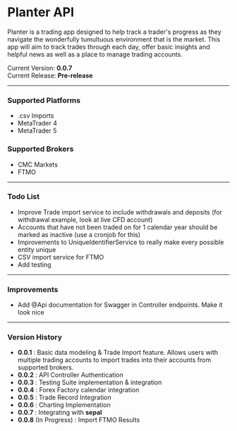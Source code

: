 # Planter API
Planter is a trading app designed to help track a trader's progress as they navigate the wonderfully tumultuous environment that is the market.
This app will aim to track trades through each day, offer basic insights and helpful news as well as a place to manage trading accounts.

Current Version: **0.0.7**\
Current Release: **Pre-release**

---

### Supported Platforms
- .csv Imports
- MetaTrader 4
- MetaTrader 5

### Supported Brokers
- CMC Markets
- FTMO

---

### Todo List
- Improve Trade import service to include withdrawals and deposits (for withdrawal example, look at live CFD account)
- Accounts that have not been traded on for 1 calendar year should be marked as inactive (use a cronjob for this)
- Improvements to UniqueIdentifierService to really make every possible entity unique
- CSV import service for FTMO
- Add testing
---

### Improvements
- Add @Api documentation for Swagger in Controller endpoints. Make it look nice
---

### Version History
- **0.0.1** : Basic data modeling & Trade Import feature. Allows users with multiple trading accounts to import trades into their accounts from supported brokers.
- **0.0.2** : API Controller Authentication
- **0.0.3** : Testing Suite implementation & integration
- **0.0.4** : Forex Factory calendar integration
- **0.0.5** : Trade Record Integration
- **0.0.6** : Charting Implementation
- **0.0.7** : Integrating with **sepal**
- **0.0.8** (In Progress) : Import FTMO Results


